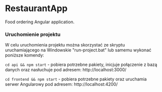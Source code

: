 # RestaurantApp
Food ordering Angular application.

### Uruchomienie projektu
W celu uruchomienia projektu można skorzystać ze skryptu uruchamiającego na Windowskie "run-project.bat"
lub samemu wykonać poniższe komendy:

`cd api && npm start` - pobiera potrzebne pakiety, inicjuje połączenie z bazą danych oraz nasłuchuje pod adresem: http://localhost:3000/

`cd frontend && npm start` - pobiera potrzebne pakiety oraz uruchamia serwer Angularowy pod adresem: http://localhost:4200/
